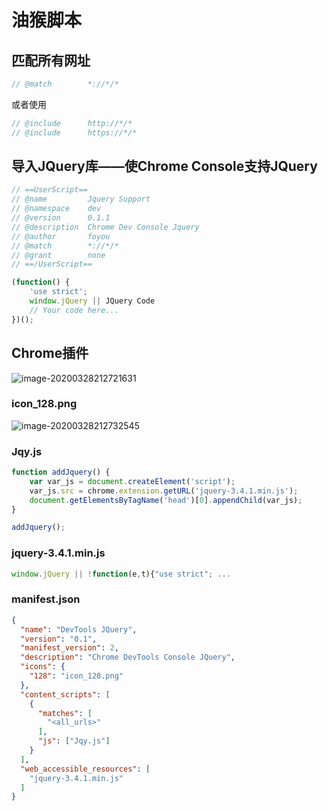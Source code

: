 # 油猴脚本

## 匹配所有网址

```javascript
// @match        *://*/*
```

或者使用

```javascript
// @include      http://*/*
// @include      https://*/*
```

## 导入JQuery库——使Chrome Console支持JQuery

```javascript
// ==UserScript==
// @name         Jquery Support
// @namespace    dev
// @version      0.1.1
// @description  Chrome Dev Console Jquery
// @author       foyou
// @match        *://*/*
// @grant        none
// ==/UserScript==

(function() {
    'use strict';
    window.jQuery || JQuery Code
    // Your code here...
})();
```

## Chrome插件

![image-20200328212721631](img/image-20200328212721631.png)

### icon_128.png

![image-20200328212732545](img/image-20200328212732545.png)

### Jqy.js

```javascript
function addJquery() {
    var var_js = document.createElement('script');
    var_js.src = chrome.extension.getURL('jquery-3.4.1.min.js');
    document.getElementsByTagName('head')[0].appendChild(var_js);
}

addJquery();
```

### jquery-3.4.1.min.js

```javascript
window.jQuery || !function(e,t){"use strict"; ...
```

### manifest.json

```json
{
  "name": "DevTools JQuery",
  "version": "0.1",
  "manifest_version": 2,
  "description": "Chrome DevTools Console JQuery",
  "icons": {
    "128": "icon_128.png"
  },
  "content_scripts": [
    {
      "matches": [
        "<all_urls>"
      ],
      "js": ["Jqy.js"]
    }
  ],
  "web_accessible_resources": [
    "jquery-3.4.1.min.js"
  ]
}
```

